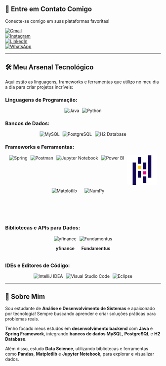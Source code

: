 ## 🌟 **Entre em Contato Comigo**  
Conecte-se comigo em suas plataformas favoritas!  

[![Gmail](https://img.shields.io/badge/-Gmail-D14836?style=for-the-badge&logo=gmail&logoColor=white)](mailto:sergioluizteixeira12345@gmail.com)  
[![Instagram](https://img.shields.io/badge/-Instagram-E4405F?style=for-the-badge&logo=instagram&logoColor=white)](https://www.instagram.com/serjo.__/)  
[![LinkedIn](https://img.shields.io/badge/-LinkedIn-0077B5?style=for-the-badge&logo=linkedin&logoColor=white)](https://www.linkedin.com/in/s%C3%A9rgio-nunes-02a314287/)  
[![WhatsApp](https://img.shields.io/badge/-WhatsApp-25D366?style=for-the-badge&logo=whatsapp&logoColor=white)](https://wa.me/5571981325228)  

---

## 🛠️ Meu Arsenal Tecnológico
Aqui estão as linguagens, frameworks e ferramentas que utilizo no meu dia a dia para criar projetos incríveis:

### Linguagens de Programação:
<div style="display: flex; flex-wrap: wrap; gap: 10px; justify-content: center;">
<img src="https://img.icons8.com/color/96/000000/java-coffee-cup-logo--v1.png" alt="Java" title="Java"/> 
<img src="https://img.icons8.com/color/96/000000/python--v1.png" alt="Python" title="Python"/>
</div>

### Bancos de Dados:
<div style="display: flex; flex-wrap: wrap; gap: 10px; justify-content: center;">
<img src="https://img.icons8.com/color/96/000000/mysql-logo.png" alt="MySQL" title="MySQL"/> 
<img src="https://img.icons8.com/color/96/000000/postgreesql.png" alt="PostgreSQL" title="PostgreSQL"/> 
<img src="https://img.icons8.com/external-flat-juicy-fish/96/000000/external-database-cloud-computing-flat-flat-juicy-fish.png" alt="H2 Database" title="H2 Database"/> 
</div>

### Frameworks e Ferramentas:
<div style="display: flex; flex-wrap: wrap; gap: 10px; justify-content: center;">
<img src="https://img.icons8.com/color/96/000000/spring-logo.png" alt="Spring" title="Spring Framework"/> 
<img src="https://img.icons8.com/dusk/96/000000/postman-api.png" alt="Postman" title="Postman"/> 
<img src="https://img.icons8.com/fluency/96/000000/jupyter.png" alt="Jupyter Notebook" title="Jupyter Notebook"/> 
<img src="https://img.icons8.com/external-tal-revivo-color-tal-revivo/96/000000/external-power-bi-a-business-analytics-service-that-delivers-insights-business-intelligence-logo-color-tal-revivo.png" alt="Power BI" title="Power BI"/> 
<img src="https://raw.githubusercontent.com/devicons/devicon/master/icons/pandas/pandas-original.svg" width="96" height="96" alt="Pandas" title="Pandas"/> 
<img src="https://upload.wikimedia.org/wikipedia/commons/8/84/Matplotlib_icon.svg" width="96" height="96" alt="Matplotlib" title="Matplotlib"/> 
<img src="https://upload.wikimedia.org/wikipedia/commons/3/31/NumPy_logo_2020.svg" width="96" height="96" alt="NumPy" title="NumPy"/> 
</div>

### Bibliotecas e APIs para Dados:
<div style="display: flex; flex-wrap: wrap; gap: 10px; justify-content: center;">
<div style="text-align: center;">
<img src="https://static.wixstatic.com/media/24d51c_33b2b10e6de54741b429153b8f5cf0f5~mv2.png" width="96" height="96" alt="yfinance" title="yfinance"/> 
<p><strong>yfinance</strong></p> 
</div>
<div style="text-align: center;">
<img src="https://avatars.githubusercontent.com/u/58405364?s=200&v=4" width="96" height="96" alt="Fundamentus" title="Fundamentus"/> 
<p><strong>Fundamentus</strong></p> 
</div>
</div>

### IDEs e Editores de Código:
<div style="display: flex; flex-wrap: wrap; gap: 10px; justify-content: center;">
<img src="https://img.icons8.com/color/96/000000/intellij-idea.png" alt="IntelliJ IDEA" title="IntelliJ IDEA"/> 
<img src="https://img.icons8.com/color/96/000000/visual-studio-code-2019.png" alt="Visual Studio Code" title="VS Code"/> 
<img src="https://img.icons8.com/offices/96/000000/java-eclipse.png" alt="Eclipse" title="Eclipse"/> 
</div>

---

## 🚀 **Sobre Mim**
Sou estudante de **Análise e Desenvolvimento de Sistemas** e apaixonado por tecnologia! Sempre buscando aprender e criar soluções práticas para problemas reais.  

Tenho focado meus estudos em **desenvolvimento backend** com **Java** e **Spring Framework**, integrando **bancos de dados MySQL**, **PostgreSQL** e **H2 Database**.  

Além disso, estudo **Data Science**, utilizando bibliotecas e ferramentas como **Pandas**, **Matplotlib** e **Jupyter Notebook**, para explorar e visualizar dados.
